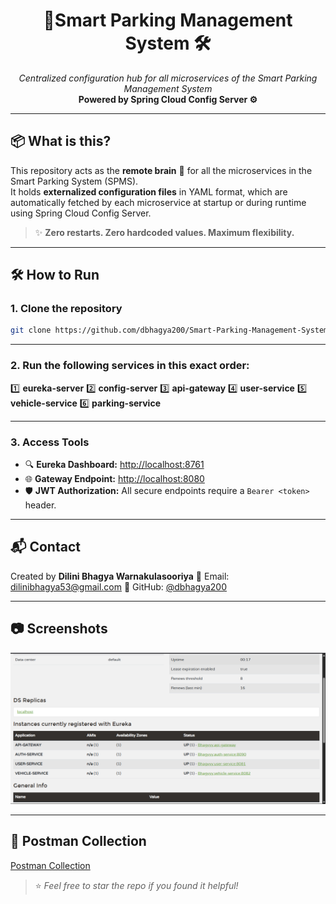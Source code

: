 <h1 align="center">🚗Smart Parking Management System 🛠️</h1>

<p align="center">
  <em>Centralized configuration hub for all microservices of the Smart Parking Management System</em><br>
  <strong>Powered by Spring Cloud Config Server ⚙️</strong>
</p>

---

## 📦 What is this?

This repository acts as the **remote brain** 🧠 for all the microservices in the Smart Parking System (SPMS).  
It holds **externalized configuration files** in YAML format, which are automatically fetched by each microservice at startup or during runtime using Spring Cloud Config Server.

> ✨ **Zero restarts. Zero hardcoded values. Maximum flexibility.**

---


## 🛠️ How to Run

### 1. Clone the repository

```bash
git clone https://github.com/dbhagya200/Smart-Parking-Management-System.git
```

---

### 2. Run the following services in this exact order:

1️⃣ **eureka-server**
2️⃣ **config-server**
3️⃣ **api-gateway**
4️⃣ **user-service**
5️⃣ **vehicle-service**
6️⃣ **parking-service**

---

### 3. Access Tools

* 🔍 **Eureka Dashboard:** [http://localhost:8761](http://localhost:8761)
* 🌐 **Gateway Endpoint:** [http://localhost:8080](http://localhost:8080)
* 🛡️ **JWT Authorization:** All secure endpoints require a `Bearer <token>` header.

---


## 📬 Contact

Created by **Dilini Bhagya Warnakulasooriya**
📧 Email: [dilinibhagya53@gmail.com](mailto:dilinibhagya53@gmail.com)
🔗 GitHub: [@dbhagya200](https://github.com/dbhagya200)

---

## 📷 Screenshots
![Eureka Dashboard](./docs/screenshots/eureka-dashboard.png) 


---

## 📮 Postman Collection
[Postman Collection](./Smart-Parking-System.postman_collection.json)


> ⭐ *Feel free to star the repo if you found it helpful!*



